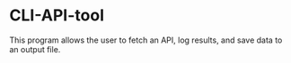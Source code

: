 ﻿# CLI-API-tool

This program allows the user to fetch an API, log results, and save data to an output file.
